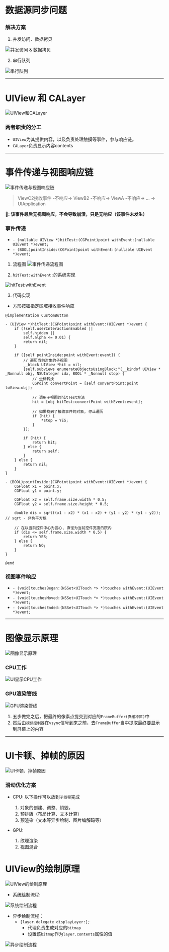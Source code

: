 # 数据源同步问题

### 解决方案

1. 并发访问、数据拷贝

![并发访问 & 数据拷贝](https://github.com/Germtao/Objective-C-knowledge/blob/master/UI%E8%A7%86%E5%9B%BE/%E5%B9%B6%E5%8F%91%E8%AE%BF%E9%97%AE%E3%80%81%E6%95%B0%E6%8D%AE%E6%8B%B7%E8%B4%9D.png)

2. 串行队列

![串行队列](https://github.com/Germtao/Objective-C-knowledge/blob/master/UI%E8%A7%86%E5%9B%BE/%E4%B8%B2%E8%A1%8C%E9%98%9F%E5%88%97.png)

---

# UIView 和 CALayer

![UIView和CALayer](https://github.com/Germtao/Objective-C-knowledge/blob/master/UI%E8%A7%86%E5%9B%BE/UIView%E5%92%8CCALayer.png)

### 两者职责的分工

* `UIView`为其提供内容，以及负责处理触摸等事件，参与响应链。
* `CALayer`负责显示内容contents

---

# 事件传递与视图响应链

![事件传递与视图响应链](https://github.com/Germtao/Objective-C-knowledge/blob/master/UI%E8%A7%86%E5%9B%BE/%E4%BA%8B%E4%BB%B6%E4%BC%A0%E9%80%92%E4%B8%8E%E8%A7%86%E5%9B%BE%E5%93%8D%E5%BA%94%E9%93%BE.png)

> ViewC2接收事件 -不响应-> ViewB2 -不响应-> ViewA -不响应-> ... -> UIApplication

**🐷: 该事件最后无视图响应，不会导致崩溃，只是无响应（该事件未发生）**

### 事件传递
* `- (nullable UIView *)hitTest:(CGPoint)point withEvent:(nullable UIEvent *)event;`
* `- (BOOL)pointInside:(CGPoint)point withEvent:(nullable UIEvent *)event;`

1. 流程图
![事件传递流程图](https://github.com/Germtao/Objective-C-knowledge/blob/master/UI%E8%A7%86%E5%9B%BE/%E4%BA%8B%E4%BB%B6%E4%BC%A0%E9%80%92%E6%B5%81%E7%A8%8B.png)

2. `hitTest:withEvent:`的系统实现

![hitTest:withEvent](https://github.com/Germtao/Objective-C-knowledge/blob/master/UI%E8%A7%86%E5%9B%BE/hitTestwithEvent%E7%9A%84%E7%B3%BB%E7%BB%9F%E5%AE%9E%E7%8E%B0.png)

3. 代码实现

- 方形按钮指定区域接收事件响应
```
@implementation CustomButton

- (UIView *)hitTest:(CGPoint)point withEvent:(UIEvent *)event {
    if (!self.userInteractionEnabled ||
        self.hidden ||
        self.alpha <= 0.01) {
        return nil;
    }
    
    if ([self pointInside:point withEvent:event]) {
        // 遍历当前对象的子视图
        __block UIView *hit = nil;
        [self.subviews enumerateObjectsUsingBlock:^(__kindof UIView * _Nonnull obj, NSUInteger idx, BOOL * _Nonnull stop) {
            // 坐标转换
            CGPoint convertPoint = [self convertPoint:point toView:obj];
            
            // 调用子视图的hitTest方法
            hit = [obj hitTest:convertPoint withEvent:event];
            
            // 如果找到了接收事件的对象, 停止遍历
            if (hit) {
                *stop = YES;
            }
        }];
        
        if (hit) {
            return hit;
        } else {
            return self;
        }
    } else {
        return nil;
    }
}

- (BOOL)pointInside:(CGPoint)point withEvent:(UIEvent *)event {
    CGFloat x1 = point.x;
    CGFloat y1 = point.y;
    
    CGFloat x2 = self.frame.size.width * 0.5;
    CGFloat y2 = self.frame.size.height * 0.5;
    
    double dis = sqrt((x1 - x2) * (x1 - x2) + (y1 - y2) * (y1 - y2)); // sqrt - 非负平方根
    
    // 在以当前控件中心为圆心, 直径为当前控件宽度的院内
    if (dis <= self.frame.size.width * 0.5) {
        return YES;
    } else {
        return NO;
    }
}

@end
```

### 视图事件响应

- `- (void)touchesBegan:(NSSet<UITouch *> *)touches withEvent:(UIEvent *)event;`
- `- (void)touchesMoved:(NSSet<UITouch *> *)touches withEvent:(UIEvent *)event;` 
- `- (void)touchesEnded:(NSSet<UITouch *> *)touches withEvent:(UIEvent *)event;`

---

# 图像显示原理

![图像显示原理](https://github.com/Germtao/Objective-C-knowledge/blob/master/UI%E8%A7%86%E5%9B%BE/%E5%9B%BE%E5%83%8F%E6%98%BE%E7%A4%BA%E5%8E%9F%E7%90%86.png)

### CPU工作

![UI显示CPU工作](https://github.com/Germtao/Objective-C-knowledge/blob/master/UI%E8%A7%86%E5%9B%BE/UI%E6%98%BE%E7%A4%BACPU%E5%B7%A5%E4%BD%9C.png)

### GPU渲染管线

![GPU渲染管线](https://github.com/Germtao/Objective-C-knowledge/blob/master/UI%E8%A7%86%E5%9B%BE/GPU%E6%B8%B2%E6%9F%93%E7%AE%A1%E7%BA%BF.png)


1. 五步做完之后，把最终的像素点提交到对应的`FrameBuffer(真缓冲区)`中
2. 然后由`视频控制器`在`vsync`信号到来之前，去`FrameBuffer`当中提取最终要显示到屏幕上的内容

---

# UI卡顿、掉帧的原因

![UI卡顿、掉帧原因](https://github.com/Germtao/Objective-C-knowledge/blob/master/UI%E8%A7%86%E5%9B%BE/UI%E5%8D%A1%E9%A1%BF%E3%80%81%E6%8E%89%E5%B8%A7%E7%9A%84%E5%8E%9F%E5%9B%A0.png)

### 滑动优化方案

- CPU: 以下操作可以放到`子线程`完成
   1. 对象的创建、调整、销毁，
   2. 预排版（布局计算、文本计算）
   3. 预渲染（文本等异步绘制、图片编解码等）

- GPU:
   1. 纹理渲染
   2. 视图混合
   
# UIView的绘制原理

![UIView的绘制原理](https://github.com/Germtao/Objective-C-knowledge/blob/master/UI%E8%A7%86%E5%9B%BE/UIView%E7%9A%84%E7%BB%98%E5%88%B6%E5%8E%9F%E7%90%86.png)

- 系统绘制流程:

![系统绘制流程](https://github.com/Germtao/Objective-C-knowledge/blob/master/UI%E8%A7%86%E5%9B%BE/%E7%B3%BB%E7%BB%9F%E7%BB%98%E5%88%B6%E6%B5%81%E7%A8%8B.png)

- 异步绘制流程：
   * `[layer.delegate displayLayer:];`
      - 代理负责生成对应的`bitmap`
      - 设置该`bitmap`作为`layer.contents`属性的值
      
![异步绘制流程](https://github.com/Germtao/Objective-C-knowledge/blob/master/UI%E8%A7%86%E5%9B%BE/%E5%BC%82%E6%AD%A5%E7%BB%98%E5%88%B6%E6%B5%81%E7%A8%8B.png)








